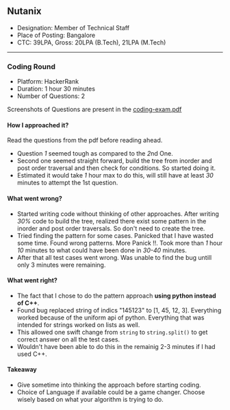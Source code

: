 ## Nutanix

- Designation: Member of Technical Staff
- Place of Posting: Bangalore
- CTC: 39LPA, Gross: 20LPA (B.Tech), 21LPA (M.Tech)

---

### Coding Round

- Platform: HackerRank
- Duration: 1 hour 30 minutes
- Number of Questions: 2

Screenshots of Questions are present in the [coding-exam.pdf](coding-exam.pdf)

#### How I approached it?
Read the questions from the pdf before reading ahead.

- Question *1* seemed tough as compared to the *2*nd One.
- Second one seemed straight forward, build the tree from inorder and post order traversal and then check for conditions. So started doing it.
- Estimated it would take *1* hour max to do this, will still have at least *30* minutes to attempt the 1st question.

#### What went wrong?

- Started writing code without thinking of other approaches. After writing *30%* code to build the tree, realized there exist some pattern in the inorder and post order traversals. So don't need to create the tree.
- Tried finding the pattern for some cases. Panicked that I have wasted some time. Found wrong patterns. More Panick !!. Took more than *1* hour *10* minutes to what could have been done in *30-40* minutes.
- After that all test cases went wrong. Was unable to find the bug untill only 3 minutes were remaining.

#### What went right?

- The fact that I chose to do the pattern approach **using python instead of C++**.
- Found bug replaced string of indics "145123" to [1, 45, 12, 3]. Everything worked because of the uniform api of python. Everything that was intended for strings worked on lists as well. 
- This allowed one swift change from `string` to `string.split()` to get correct answer on all the test cases.
- Wouldn't have been able to do this in the remainig 2-3 minutes if I had used C++.

#### Takeaway

- Give sometime into thinking the approach before starting coding.
- Choice of Language if available could be a game changer. Choose wisely based on what your algorithm is trying to do.
